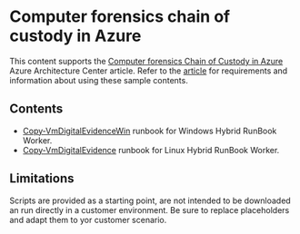 # Computer forensics chain of custody in Azure

This content supports the [Computer forensics Chain of Custody in Azure](https://docs.microsoft.com/azure/architecture/example-scenario/forensics/) Azure Architecture Center article. Refer to the [article](https://docs.microsoft.com/azure/architecture/example-scenario/forensics/) for requirements and information about using these sample contents.

## Contents

* [Copy‑VmDigitalEvidenceWin](./Copy‑VmDigitalEvidenceWin.ps1) runbook for Windows Hybrid RunBook Worker.
* [Copy‑VmDigitalEvidence](./Copy‑VmDigitalEvidence.ps1) runbook for Linux Hybrid RunBook Worker. 

## Limitations

Scripts are provided as a starting point, are not intended to be downloaded an run directly in a customer environment. Be sure to replace placeholders and adapt them to yor customer scenario.
